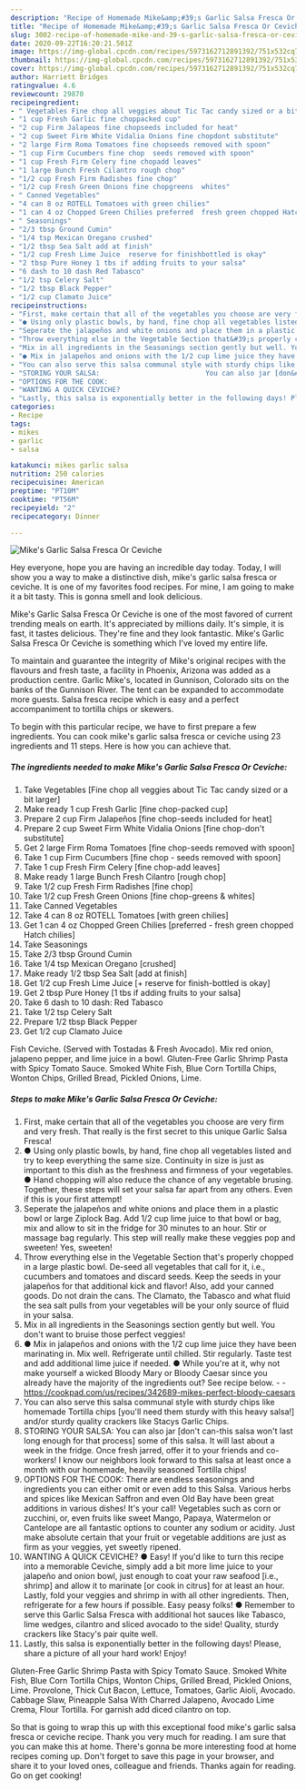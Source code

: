 ```yaml
---
description: "Recipe of Homemade Mike&amp;#39;s Garlic Salsa Fresca Or Ceviche"
title: "Recipe of Homemade Mike&amp;#39;s Garlic Salsa Fresca Or Ceviche"
slug: 3002-recipe-of-homemade-mike-and-39-s-garlic-salsa-fresca-or-ceviche
date: 2020-09-22T16:20:21.501Z
image: https://img-global.cpcdn.com/recipes/5973162712891392/751x532cq70/mikes-garlic-salsa-fresca-or-ceviche-recipe-main-photo.jpg
thumbnail: https://img-global.cpcdn.com/recipes/5973162712891392/751x532cq70/mikes-garlic-salsa-fresca-or-ceviche-recipe-main-photo.jpg
cover: https://img-global.cpcdn.com/recipes/5973162712891392/751x532cq70/mikes-garlic-salsa-fresca-or-ceviche-recipe-main-photo.jpg
author: Harriett Bridges
ratingvalue: 4.6
reviewcount: 29870
recipeingredient:
- " Vegetables Fine chop all veggies about Tic Tac candy sized or a bit larger"
- "1 cup Fresh Garlic fine choppacked cup"
- "2 cup Firm Jalapeos fine chopseeds included for heat"
- "2 cup Sweet Firm White Vidalia Onions fine chopdont substitute"
- "2 large Firm Roma Tomatoes fine chopseeds removed with spoon"
- "1 cup Firm Cucumbers fine chop  seeds removed with spoon"
- "1 cup Fresh Firm Celery fine chopadd leaves"
- "1 large Bunch Fresh Cilantro rough chop"
- "1/2 cup Fresh Firm Radishes fine chop"
- "1/2 cup Fresh Green Onions fine chopgreens  whites"
- " Canned Vegetables"
- "4 can 8 oz ROTELL Tomatoes with green chilies"
- "1 can 4 oz Chopped Green Chilies preferred  fresh green chopped Hatch chilies"
- " Seasonings"
- "2/3 tbsp Ground Cumin"
- "1/4 tsp Mexican Oregano crushed"
- "1/2 tbsp Sea Salt add at finish"
- "1/2 cup Fresh Lime Juice  reserve for finishbottled is okay"
- "2 tbsp Pure Honey 1 tbs if adding fruits to your salsa"
- "6 dash to 10 dash Red Tabasco"
- "1/2 tsp Celery Salt"
- "1/2 tbsp Black Pepper"
- "1/2 cup Clamato Juice"
recipeinstructions:
- "First, make certain that all of the vegetables you choose are very firm and very fresh. That really is the first secret to this unique Garlic Salsa Fresca!"
- "● Using only plastic bowls, by hand, fine chop all vegetables listed and try to keep everything the same size. Continuity in size is just as important to this dish as the freshness and firmness of your vegetables.                                                                                     ● Hand chopping will also reduce the chance of any vegetable brusing. Together, these steps will set your salsa far apart from any others. Even if this is your first attempt!"
- "Seperate the jalapeños and white onions and place them in a plastic bowl or large Ziplock Bag. Add 1/2 cup lime juice to that bowl or bag, mix and allow to sit in the fridge for 30 minutes to an hour. Stir or massage bag regularly. This step will really make these veggies pop and sweeten! Yes, sweeten!"
- "Throw everything else in the Vegetable Section that&#39;s properly chopped in a large plastic bowl. De-seed all vegetables that call for it, i.e., cucumbers and tomatoes and discard seeds. Keep the seeds in your jalapeños for that additional kick and flavor! Also, add your canned goods. Do not drain the cans. The Clamato, the Tabasco and what fluid the sea salt pulls from your vegetables will be your only source of fluid in your salsa."
- "Mix in all ingredients in the Seasonings section gently but well. You don&#39;t want to bruise those perfect veggies!"
- "● Mix in jalapeños and onions with the 1/2 cup lime juice they have been marinating in. Mix well. Refrigerate until chilled. Stir regularly. Taste test and add additional lime juice if needed. ● While you&#39;re at it, why not make yourself a wicked Bloody Mary or Bloody Caesar since you already have the majority of the ingredients out? See recipe below.  https://cookpad.com/us/recipes/342689-mikes-perfect-bloody-caesars"
- "You can also serve this salsa communal style with sturdy chips like homemade Tortilla chips [you&#39;ll need them sturdy with this heavy salsa!] and/or sturdy quality crackers like Stacys Garlic Chips."
- "STORING YOUR SALSA:                          You can also jar [don&#39;t can-this salsa won&#39;t last long enough for that process] some of this salsa. It will last about a week in the fridge. Once fresh jarred, offer it to your friends and co-workers! I know our neighbors look forward to this salsa at least once a month with our homemade, heavily seasoned Tortilla chips!"
- "OPTIONS FOR THE COOK:                                                                                     There are endless seasonings and ingredients you can either omit or even add to this Salsa. Various herbs and spices like Mexican Saffron and even Old Bay have been great additions in various dishes! It&#39;s your call! Vegetables such as corn or zucchini, or, even fruits like sweet Mango, Papaya, Watermelon or Cantelope are all fantastic options to counter any sodium or acidity. Just make absolute certain that your fruit or vegetable additions are just as firm as your veggies, yet sweetly ripened."
- "WANTING A QUICK CEVICHE?                                                                ● Easy! If you&#39;d like to turn this recipe into a memorable Ceviche, simply add a bit more lime juice to your jalapeño and onion bowl, just enough to coat your raw seafood [i.e., shrimp] and allow it to marinate [or cook in citrus] for at least an hour. Lastly, fold your veggies and shrimp in with all other ingredients. Then, refrigerate for a few hours if possible. Easy peasy folks!                                             ● Remember to serve this Garlic Salsa Fresca with additional hot sauces like Tabasco, lime wedges, cilantro and sliced avocado to the side! Quality, sturdy crackers like Stacy&#39;s pair quite well."
- "Lastly, this salsa is exponentially better in the following days! Please, share a picture of all your hard work! Enjoy!"
categories:
- Recipe
tags:
- mikes
- garlic
- salsa

katakunci: mikes garlic salsa 
nutrition: 250 calories
recipecuisine: American
preptime: "PT10M"
cooktime: "PT56M"
recipeyield: "2"
recipecategory: Dinner

---
```



![Mike&#39;s Garlic Salsa Fresca Or Ceviche](https://img-global.cpcdn.com/recipes/5973162712891392/751x532cq70/mikes-garlic-salsa-fresca-or-ceviche-recipe-main-photo.jpg)

Hey everyone, hope you are having an incredible day today. Today, I will show you a way to make a distinctive dish, mike&#39;s garlic salsa fresca or ceviche. It is one of my favorites food recipes. For mine, I am going to make it a bit tasty. This is gonna smell and look delicious.

Mike&#39;s Garlic Salsa Fresca Or Ceviche is one of the most favored of current trending meals on earth. It's appreciated by millions daily. It's simple, it is fast, it tastes delicious. They're fine and they look fantastic. Mike&#39;s Garlic Salsa Fresca Or Ceviche is something which I've loved my entire life.

To maintain and guarantee the integrity of Mike&#39;s original recipes with the flavours and fresh taste, a facility in Phoenix, Arizona was added as a production centre. Garlic Mike&#39;s, located in Gunnison, Colorado sits on the banks of the Gunnison River. The tent can be expanded to accommodate more guests. Salsa fresca recipe which is easy and a perfect accompaniment to tortilla chips or skewers.


To begin with this particular recipe, we have to first prepare a few ingredients. You can cook mike&#39;s garlic salsa fresca or ceviche using 23 ingredients and 11 steps. Here is how you can achieve that.

<!--inarticleads1-->

##### The ingredients needed to make Mike&#39;s Garlic Salsa Fresca Or Ceviche:

1. Take  Vegetables [Fine chop all veggies about Tic Tac candy sized or a bit larger]
1. Make ready 1 cup Fresh Garlic [fine chop-packed cup]
1. Prepare 2 cup Firm Jalapeños [fine chop-seeds included for heat]
1. Prepare 2 cup Sweet Firm White Vidalia Onions [fine chop-don&#39;t substitute]
1. Get 2 large Firm Roma Tomatoes [fine chop-seeds removed with spoon]
1. Take 1 cup Firm Cucumbers [fine chop - seeds removed with spoon]
1. Take 1 cup Fresh Firm Celery [fine chop-add leaves]
1. Make ready 1 large Bunch Fresh Cilantro [rough chop]
1. Take 1/2 cup Fresh Firm Radishes [fine chop]
1. Take 1/2 cup Fresh Green Onions [fine chop-greens &amp; whites]
1. Take  Canned Vegetables
1. Take 4 can 8 oz ROTELL Tomatoes [with green chilies]
1. Get 1 can 4 oz Chopped Green Chilies [preferred - fresh green chopped Hatch chilies]
1. Take  Seasonings
1. Take 2/3 tbsp Ground Cumin
1. Take 1/4 tsp Mexican Oregano [crushed]
1. Make ready 1/2 tbsp Sea Salt [add at finish]
1. Get 1/2 cup Fresh Lime Juice [+ reserve for finish-bottled is okay]
1. Get 2 tbsp Pure Honey [1 tbs if adding fruits to your salsa]
1. Take 6 dash to 10 dash: Red Tabasco
1. Take 1/2 tsp Celery Salt
1. Prepare 1/2 tbsp Black Pepper
1. Get 1/2 cup Clamato Juice


Fish Ceviche. (Served with Tostadas &amp; Fresh Avocado). Mix red onion, jalapeno pepper, and lime juice in a bowl. Gluten-Free Garlic Shrimp Pasta with Spicy Tomato Sauce. Smoked White Fish, Blue Corn Tortilla Chips, Wonton Chips, Grilled Bread, Pickled Onions, Lime. 

<!--inarticleads2-->

##### Steps to make Mike&#39;s Garlic Salsa Fresca Or Ceviche:

1. First, make certain that all of the vegetables you choose are very firm and very fresh. That really is the first secret to this unique Garlic Salsa Fresca!
1. ● Using only plastic bowls, by hand, fine chop all vegetables listed and try to keep everything the same size. Continuity in size is just as important to this dish as the freshness and firmness of your vegetables.                                                                                     ● Hand chopping will also reduce the chance of any vegetable brusing. Together, these steps will set your salsa far apart from any others. Even if this is your first attempt!
1. Seperate the jalapeños and white onions and place them in a plastic bowl or large Ziplock Bag. Add 1/2 cup lime juice to that bowl or bag, mix and allow to sit in the fridge for 30 minutes to an hour. Stir or massage bag regularly. This step will really make these veggies pop and sweeten! Yes, sweeten!
1. Throw everything else in the Vegetable Section that&#39;s properly chopped in a large plastic bowl. De-seed all vegetables that call for it, i.e., cucumbers and tomatoes and discard seeds. Keep the seeds in your jalapeños for that additional kick and flavor! Also, add your canned goods. Do not drain the cans. The Clamato, the Tabasco and what fluid the sea salt pulls from your vegetables will be your only source of fluid in your salsa.
1. Mix in all ingredients in the Seasonings section gently but well. You don&#39;t want to bruise those perfect veggies!
1. ● Mix in jalapeños and onions with the 1/2 cup lime juice they have been marinating in. Mix well. Refrigerate until chilled. Stir regularly. Taste test and add additional lime juice if needed. ● While you&#39;re at it, why not make yourself a wicked Bloody Mary or Bloody Caesar since you already have the majority of the ingredients out? See recipe below. -  - https://cookpad.com/us/recipes/342689-mikes-perfect-bloody-caesars
1. You can also serve this salsa communal style with sturdy chips like homemade Tortilla chips [you&#39;ll need them sturdy with this heavy salsa!] and/or sturdy quality crackers like Stacys Garlic Chips.
1. STORING YOUR SALSA:                          You can also jar [don&#39;t can-this salsa won&#39;t last long enough for that process] some of this salsa. It will last about a week in the fridge. Once fresh jarred, offer it to your friends and co-workers! I know our neighbors look forward to this salsa at least once a month with our homemade, heavily seasoned Tortilla chips!
1. OPTIONS FOR THE COOK:                                                                                     There are endless seasonings and ingredients you can either omit or even add to this Salsa. Various herbs and spices like Mexican Saffron and even Old Bay have been great additions in various dishes! It&#39;s your call! Vegetables such as corn or zucchini, or, even fruits like sweet Mango, Papaya, Watermelon or Cantelope are all fantastic options to counter any sodium or acidity. Just make absolute certain that your fruit or vegetable additions are just as firm as your veggies, yet sweetly ripened.
1. WANTING A QUICK CEVICHE?                                                                ● Easy! If you&#39;d like to turn this recipe into a memorable Ceviche, simply add a bit more lime juice to your jalapeño and onion bowl, just enough to coat your raw seafood [i.e., shrimp] and allow it to marinate [or cook in citrus] for at least an hour. Lastly, fold your veggies and shrimp in with all other ingredients. Then, refrigerate for a few hours if possible. Easy peasy folks!                                             ● Remember to serve this Garlic Salsa Fresca with additional hot sauces like Tabasco, lime wedges, cilantro and sliced avocado to the side! Quality, sturdy crackers like Stacy&#39;s pair quite well.
1. Lastly, this salsa is exponentially better in the following days! Please, share a picture of all your hard work! Enjoy!


Gluten-Free Garlic Shrimp Pasta with Spicy Tomato Sauce. Smoked White Fish, Blue Corn Tortilla Chips, Wonton Chips, Grilled Bread, Pickled Onions, Lime. Provolone, Thick Cut Bacon, Lettuce, Tomatoes, Garlic Aioli, Avocado. Cabbage Slaw, Pineapple Salsa With Charred Jalapeno, Avocado Lime Crema, Flour Tortilla. For garnish add diced cilantro on top. 

So that is going to wrap this up with this exceptional food mike&#39;s garlic salsa fresca or ceviche recipe. Thank you very much for reading. I am sure that you can make this at home. There's gonna be more interesting food at home recipes coming up. Don't forget to save this page in your browser, and share it to your loved ones, colleague and friends. Thanks again for reading. Go on get cooking!
